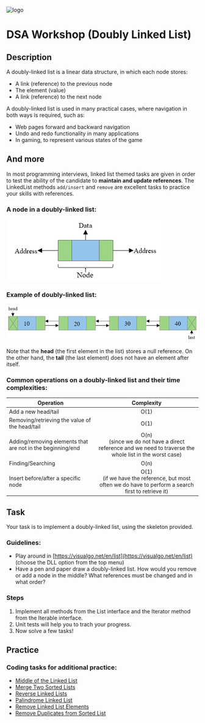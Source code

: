 <img src="https://webassets.telerikacademy.com/images/default-source/logos/telerik-academy.svg)" alt="logo" width="300px" style="margin-top: 20px;"/>

# DSA Workshop (Doubly Linked List)

## Description

A doubly-linked list is a linear data structure, in which each node stores:

- A link (reference) to the previous node
- The element (value)
- A link (reference) to the next node

A doubly-linked list is used in many practical cases, where navigation in both ways is required, such as:

- Web pages forward and backward navigation
- Undo and redo functionality in many applications
- In gaming, to represent various states of the game

## And more

In most programming interviews, linked list themed tasks are given in order to test the ability of the candidate to **maintain and update references**. The LinkedList methods `add/insert` and `remove` are excellent tasks to practice your skills with references.

### A node in a doubly-linked list:
![picture](Images/linked-list-node.png)

### Example of doubly-linked list:
![picture](Images/linked-list.png)

Note that the **head** (the first element in the list) stores a null reference. On the other hand, the **tail** (the last element) does not have an element after itself.

### Common operations on a doubly-linked list and their time complexities:
|Operation | Complexity |
|----------|:----------:|
| Add a new head/tail | O(1) |
| Removing/retrieving the value of the head/tail | O(1) |
| Adding/removing elements that are not in the beginning/end | O(n) <br> (since we do not have a direct reference and we need to traverse the whole list in the worst case) |
| Finding/Searching | O(n) |
| Insert before/after a specific node | O(1)<br> (if we have the reference, but most often we do have to perform a search first to retrieve it) |

## Task

Your task is to implement a doubly-linked list, using the skeleton provided.

### Guidelines:

- Play around in [https://visualgo.net/en/list](https://visualgo.net/en/list) (choose the DLL option from the top menu)
- Have a pen and paper draw a doubly-linked list. How would you remove or add a node in the middle? What references must be changed and in what order?

### Steps

1. Implement all methods from the List interface and the Iterator method from the Iterable interface.
1. Unit tests will help you to trach your progress.
1. Now solve a few tasks!

## Practice

### Coding tasks for additional practice:

- [Middle of the Linked List](https://leetcode.com/problems/middle-of-the-linked-list/description/)
- [Merge Two Sorted Lists](https://leetcode.com/problems/merge-two-sorted-lists/)
- [Reverse Linked Lists](https://leetcode.com/problems/reverse-linked-list/description/)
- [Palindrome Linked List](https://leetcode.com/problems/palindrome-linked-list/)
- [Remove Linked List Elements](https://leetcode.com/problems/remove-linked-list-elements/description/)
- [Remove Duplicates from Sorted List](https://leetcode.com/problems/remove-duplicates-from-sorted-list/)
